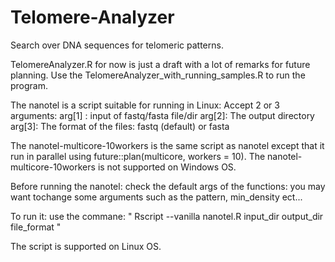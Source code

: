 # Telomere-Analyzer
 Search over DNA sequences for telomeric patterns.
 
 
TelomereAnalyzer.R for now is just a draft with a lot of remarks for future planning.
Use the TelomereAnalyzer_with_running_samples.R to run the program.

The nanotel is a script suitable for running in Linux:
Accept 2 or 3 arguments:
arg[1] : input of fastq/fasta file/dir
arg[2]: The output directory
arg[3]: The format of the files: fastq (default) or fasta

The nanotel-multicore-10workers is the same script as nanotel except that it run in parallel using future::plan(multicore, workers = 10).
The nanotel-multicore-10workers is not supported on Windows OS.

Before running the nanotel: check the default args of the functions: you may want tochange some arguments such as the pattern, min_density ect...

To run it: use the commane:
" Rscript --vanilla nanotel.R input_dir output_dir file_format "
 

The script is supported on Linux OS.
